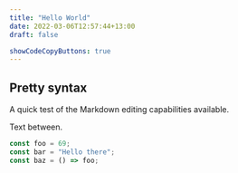 ```yaml
---
title: "Hello World"
date: 2022-03-06T12:57:44+13:00
draft: false

showCodeCopyButtons: true
---
```


## Pretty syntax

A quick test of the Markdown editing capabilities available.

Text between.

```javascript
const foo = 69;
const bar = "Hello there";
const baz = () => foo;
```
